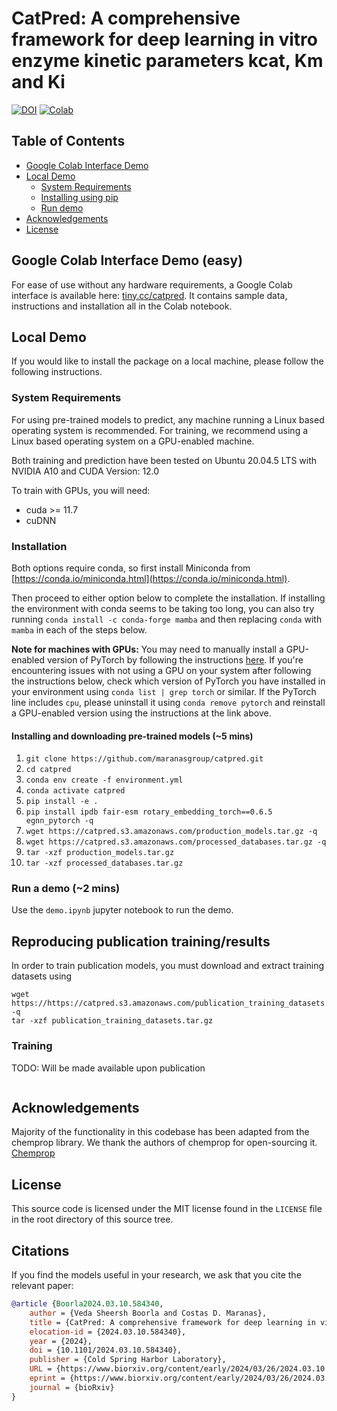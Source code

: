 # CatPred: A comprehensive framework for deep learning in vitro enzyme kinetic parameters kcat, Km and Ki

[![DOI](https://img.shields.io/badge/DOI-10.1101/2024.03.10.584340-blue)](https://www.biorxiv.org/content/10.1101/2024.03.10.584340v2)
[![Colab](https://img.shields.io/badge/GoogleColab-tiny.cc/catpred-red)](https://tiny.cc/catpred)


## Table of Contents

- [Google Colab Interface Demo](#web-interface)
- [Local Demo](#local-demo)
  * [System Requirements](#requirements)
  * [Installing using pip](#installing)
  * [Run demo](#run-demo)
- [Acknowledgements](#acknw)
- [License](#license)

## Google Colab Interface Demo (easy) <a name="web-interface"></a>

For ease of use without any hardware requirements, a Google Colab interface is available here: [tiny.cc/catpred](http://tiny.cc/catpred).
It contains sample data, instructions and installation all in the Colab notebook.

## Local Demo <a name="local-demo"></a>

If you would like to install the package on a local machine, please follow the following instructions.

### System Requirements <a name="requirements"></a>

For using pre-trained models to predict, any machine running a Linux based operating system is recommended.
For training, we recommend using a Linux based operating system on a GPU-enabled machine.

Both training and prediction have been tested on Ubuntu 20.04.5 LTS with NVIDIA A10 and CUDA Version: 12.0

To train with GPUs, you will need:
 * cuda >= 11.7
 * cuDNN

### Installation <a name="installing"></a>

Both options require conda, so first install Miniconda from [https://conda.io/miniconda.html](https://conda.io/miniconda.html).

Then proceed to either option below to complete the installation. If installing the environment with conda seems to be taking too long, you can also try running `conda install -c conda-forge mamba` and then replacing `conda` with `mamba` in each of the steps below.

**Note for machines with GPUs:** You may need to manually install a GPU-enabled version of PyTorch by following the instructions [here](https://pytorch.org/get-started/locally/). If you're encountering issues with not using a GPU on your system after following the instructions below, check which version of PyTorch you have installed in your environment using `conda list | grep torch` or similar. If the PyTorch line includes `cpu`, please uninstall it using `conda remove pytorch` and reinstall a GPU-enabled version using the instructions at the link above.

#### Installing and downloading pre-trained models (~5 mins)

1. `git clone https://github.com/maranasgroup/catpred.git`
2. `cd catpred`
3. `conda env create -f environment.yml`
4. `conda activate catpred`
5. `pip install -e .`
6. `pip install ipdb fair-esm rotary_embedding_torch==0.6.5 egnn_pytorch -q`
7. `wget https://catpred.s3.amazonaws.com/production_models.tar.gz -q`
8. `wget https://catpred.s3.amazonaws.com/processed_databases.tar.gz -q`
9. `tar -xzf production_models.tar.gz`
10. `tar -xzf processed_databases.tar.gz`

### Run a demo (~2 mins) <a name="run-demo"></a>

Use the `demo.ipynb` jupyter notebook to run the demo. 

## Reproducing publication training/results

In order to train publication models, you must download and extract training datasets using
```
wget https://https://catpred.s3.amazonaws.com/publication_training_datasets.tar.gz -q
tar -xzf publication_training_datasets.tar.gz
```

### Training

TODO: Will be made available upon publication
```
```

## Acknowledgements <a name="acknw"></a>

Majority of the functionality in this codebase has been adapted from the chemprop library. We thank the authors of chemprop for open-sourcing it. 
[Chemprop](http://github.com/chemprop/)

## License <a name="license"></a>

This source code is licensed under the MIT license found in the `LICENSE` file
in the root directory of this source tree.

## Citations <a name="citations"></a>

If you find the models useful in your research, we ask that you cite the relevant paper:

```bibtex
@article {Boorla2024.03.10.584340,
	author = {Veda Sheersh Boorla and Costas D. Maranas},
	title = {CatPred: A comprehensive framework for deep learning in vitro enzyme kinetic parameters kcat, Km and Ki},
	elocation-id = {2024.03.10.584340},
	year = {2024},
	doi = {10.1101/2024.03.10.584340},
	publisher = {Cold Spring Harbor Laboratory},
	URL = {https://www.biorxiv.org/content/early/2024/03/26/2024.03.10.584340},
	eprint = {https://www.biorxiv.org/content/early/2024/03/26/2024.03.10.584340.full.pdf},
	journal = {bioRxiv}
}
```

